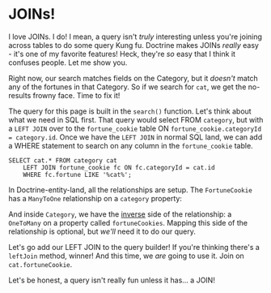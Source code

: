 # JOINs!

I love JOINs. I do! I mean, a query isn't *truly* interesting unless you're
joining across tables to do some query Kung fu. Doctrine makes JOINs *really*
easy - it's one of my favorite features! Heck, they're *so* easy that I think
it confuses people. Let me show you.

Right now, our search matches fields on the Category, but it *doesn't* match
any of the fortunes in that Category. So if we search for `cat`, we get the
no-results frowny face. Time to fix it!

The query for this page is built in the `search()` function. Let's think
about what we need in SQL first. That query would select FROM `category`, but
with a `LEFT JOIN` over to the `fortune_cookie` table ON
`fortune_cookie.categoryId = category.id`. Once we have the `LEFT JOIN` in
normal SQL land, we can add a WHERE statement to search on any column in the
`fortune_cookie` table.

```
SELECT cat.* FROM category cat
    LEFT JOIN fortune_cookie fc ON fc.categoryId = cat.id
    WHERE fc.fortune LIKE '%cat%';
```

In Doctrine-entity-land, all the relationships are setup. The `FortuneCookie`
has a `ManyToOne` relationship on a `category` property:



And inside `Category`,
we have the [inverse](https://knpuniversity.com/screencast/symfony2-ep3/doctrine-inverse-relation)
side of the relationship: a `OneToMany` on a property called `fortuneCookies`.
Mapping this side of the relationship is optional, but *we'll* need it to
do our query.

Let's go add our LEFT JOIN to the query builder! If you're thinking there's
a `leftJoin` method, winner! And this time, we *are* going to use it. Join
on `cat.fortuneCookie`.



Let's be honest, a query isn't really fun unless it has... a JOIN! 
